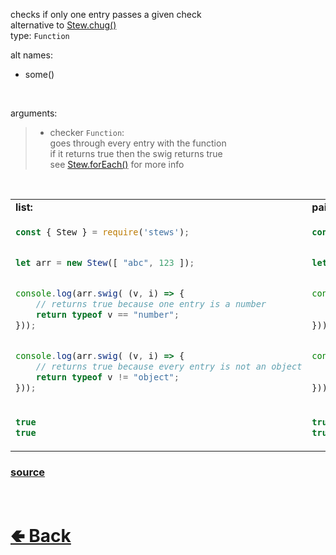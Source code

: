 checks if only one entry passes a given check<br>
alternative to [Stew.chug()](https://github.com/shysolocup/stews/wiki/Stew.chug())<br>
type: `Function`

alt names:
- some()

<br>

arguments:
> - checker `Function`:<br>
> goes through every entry with the function<br>
> if it returns true then the swig returns true<br>
> see [Stew.forEach()](https://github.com/shysolocup/stews/wiki/Stew.forEach()) for more info

<br>

<table>
<tr>
<td> <b>list:</b> </td> <td> <b>pair:</b> </td>
</tr>
<tr>
<td>

```js
const { Stew } = require('stews');


let arr = new Stew([ "abc", 123 ]);


console.log(arr.swig( (v, i) => {
    // returns true because one entry is a number
    return typeof v == "number";
}));


console.log(arr.swig( (v, i) => {
    // returns true because every entry is not an object
    return typeof v != "object";
}));
```

</td>
<td>

```js
const { Stew } = require('stews');


let obj = new Stew({ key1: "abc", key2: 123 });


console.log(obj.swig( (k, v, i) => {
    // returns true because one value is a number
    return typeof v == "number";
}));


console.log(obj.swig( (k, v, i) => {
    // returns true because every value is not an object
    return typeof v != "object";
}));
```

</td>
<tr>
<td>

```js
true
true
```

</td>
<td>

```js
true
true
```

</td>
</table>

### [source](https://github.com/shysolocup/stews/blob/main/src/Stew/functions/swig.js)

<br> <h1> [🢀 Back](https://github.com/shysolocup/stews/wiki/Stew-methods) </h1>